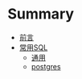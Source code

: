 # Summary

* [前言](README.md)
* [常用SQL](database/README.md)
  * [通用](database/common.md)
  * [postgres](database/postgres.md)



